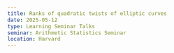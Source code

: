 ```yaml
---
title: Ranks of quadratic twists of elliptic curves
date: 2025-05-12
type: Learning Seminar Talks
seminar: Arithmetic Statistics Seminar
location: Harvard
---
```

